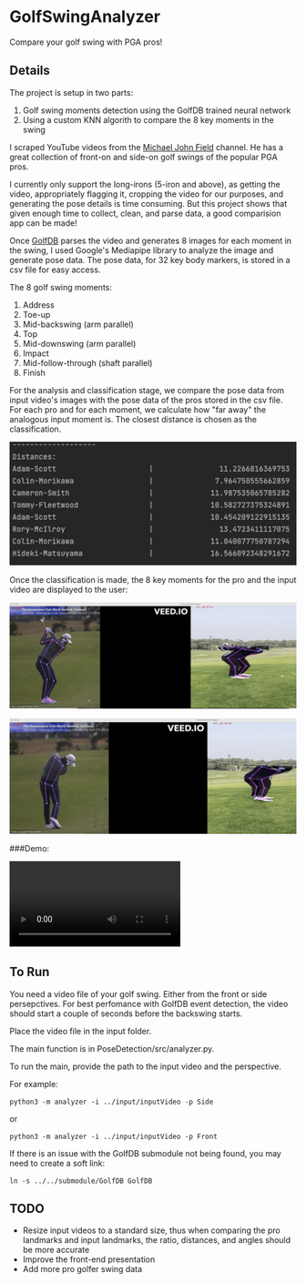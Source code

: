 # GolfSwingAnalyzer
Compare your golf swing with PGA pros!

## Details
The project is setup in two parts:
<ol>
  <li>Golf swing moments detection using the GolfDB trained neural network</li>
  <li>Using a custom KNN algorith to compare the 8 key moments in the swing</li>
</ol>

I scraped YouTube videos from the [Michael John Field](https://www.youtube.com/@MichaelJohnField) channel. He has a great collection of front-on and side-on golf swings of the popular PGA pros.

I currently only support the long-irons (5-iron and above), as getting the video, appropriately flagging it, cropping the video for our purposes, and generating the pose details is time consuming. But this project shows that given enough time to collect, clean, and parse data, a good comparision app can be made!

Once [GolfDB](https://github.com/wmcnally/golfdb) parses the video and generates 8 images for each moment in the swing, I used Google's Mediapipe library to analyze the image and generate pose data. The pose data, for 32 key body markers, is stored in a csv file for easy access.

The 8 golf swing moments:
<ol>
  <li>Address</li>
  <li>Toe-up</li>
  <li>Mid-backswing (arm parallel)</li>
  <li>Top</li>
  <li>Mid-downswing (arm parallel)</li>
  <li>Impact</li>
  <li>Mid-follow-through (shaft parallel)</li>
  <li>Finish</li>
</ol>

For the analysis and classification stage, we compare the pose data from input video's images with the pose data of the pros stored in the csv file. For each pro and for each moment, we calculate how "far away" the analogous input moment is. The closest distance is chosen as the classification.

![Image example-distance](PoseDetection/exampleOutput/golfcv_distances_eg.png)

Once the classification is made, the 8 key moments for the pro and the input video are displayed to the user:

![Image example1](PoseDetection/exampleOutput/golfcv_eg1.png)

![Image example2](PoseDetection/exampleOutput/golfcv_eg2.png)

###Demo:

![](PoseDetection/exampleOutput/golfcv_demo.mp4)


## To Run
You need a video file of your golf swing. Either from the front or side persepctives. For best perfomance with GolfDB event detection, the video should start a couple of seconds before the backswing starts.

Place the video file in the input folder.

The main function is in PoseDetection/src/analyzer.py.

To run the main, provide the path to the input video and the perspective.

For example:
```
python3 -m analyzer -i ../input/inputVideo -p Side
```

or 

```
python3 -m analyzer -i ../input/inputVideo -p Front
```

If there is an issue with the GolfDB submodule not being found, you may need to create a soft link:
```
ln -s ../../submodule/GolfDB GolfDB
```

## TODO
<ul>
  <li>Resize input videos to a standard size, thus when comparing the pro landmarks and input landmarks, the ratio, distances, and angles should be more accurate</li>
  <li>Improve the front-end presentation</li>
  <li>Add more pro golfer swing data</li>
</ul>
